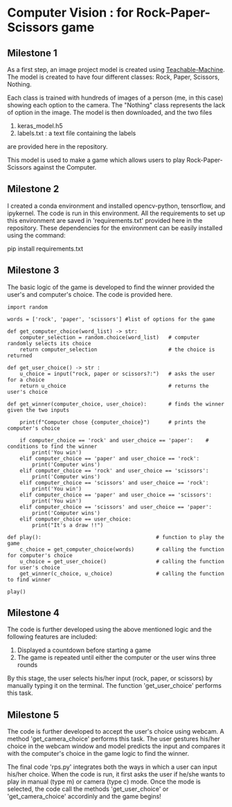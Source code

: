 # Computer Vision : for Rock-Paper-Scissors game


## Milestone 1
As a first step, an image project model is created using [Teachable-Machine](https://teachablemachine.withgoogle.com/). The model is created to have four different classes: Rock, Paper, Scissors, Nothing.

Each class is trained with hundreds of images of a person (me, in this case) showing each option to the camera. The "Nothing" class represents the lack of option in the image. The model is then downloaded, and the two files
1. keras_model.h5
2. labels.txt : a text file containing the labels

are provided here in the repository.

This model is used to make a game which allows users to play Rock-Paper-Scissors against the Computer.

## Milestone 2

I created a conda environment and installed opencv-python, tensorflow, and ipykernel. The code is run in this environment. All the requirements to set up this environment are saved in 'requirements.txt' provided here in the repository. These dependencies for the environment can be easily installed using the command:

pip install requirements.txt

## Milestone 3
The basic logic of the game is developed to find the winner provided the user's and computer's choice. The code is provided here. 

```
import random

words = ['rock', 'paper', 'scissors'] #list of options for the game

def get_computer_choice(word_list) -> str:
    computer_selection = random.choice(word_list)   # computer randomly selects its choice
    return computer_selection                       # the choice is returned

def get_user_choice() -> str :          
    u_choice = input("rock, paper or scissors?:")   # asks the user for a choice
    return u_choice                                 # returns the user's choice
  
def get_winner(computer_choice, user_choice):       # finds the winner given the two inputs

    print(f"Computer chose {computer_choice}")      # prints the computer's choice

    if computer_choice == 'rock' and user_choice == 'paper':    # conditions to find the winner
        print('You win')
    elif computer_choice == 'paper' and user_choice == 'rock':
        print('Computer wins')    
    elif computer_choice == 'rock' and user_choice == 'scissors':
        print('Computer wins')
    elif computer_choice == 'scissors' and user_choice == 'rock':
        print('You win')    
    elif computer_choice == 'paper' and user_choice == 'scissors':
        print('You win')
    elif computer_choice == 'scissors' and user_choice == 'paper':
        print('Computer wins')   
    elif computer_choice == user_choice:
        print("It's a draw !!")     

def play():                                     # function to play the game
    c_choice = get_computer_choice(words)       # calling the function for computer's choice
    u_choice = get_user_choice()                # calling the function for user's choice
    get_winner(c_choice, u_choice)              # calling the function to find winner

play() 
```


## Milestone 4

The code is further developed using the above mentioned logic and the following features are included:

1. Displayed a countdown before starting a game
2. The game is repeated until either the computer or the user wins three rounds

By this stage, the user selects his/her input (rock, paper, or scissors) by manually typing it on the terminal. The function 'get_user_choice' performs this task. 

## Milestone 5

The code is further developed to accept the user's choice using webcam. A method 'get_camera_choice' performs this task. The user gestures his/her choice in the webcam window and model predicts the input and compares it with the computer's choice in the game logic to find the winner.

The final code 'rps.py' integrates both the ways in which a user can input his/her choice. When the code is run, it first asks the user if he/she wants to play in manual (type m) or camera (type c) mode. Once the mode is selected, the code call the methods 'get_user_choice' or 'get_camera_choice' accordinly and the game begins!